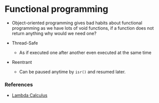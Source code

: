 # Functional programming

- Object-oriented programming gives bad habits about functional programming as we have lots of void functions, if a function does not return anything why would we need one?

- Thread-Safe
    - As if executed one after another even executed at the same time
- Reentrant
    - Can be paused anytime by `isr()` and resumed later.

### References
- [Lambda Calculus](https://www.youtube.com/watch?v=3VQ382QG-y4)
